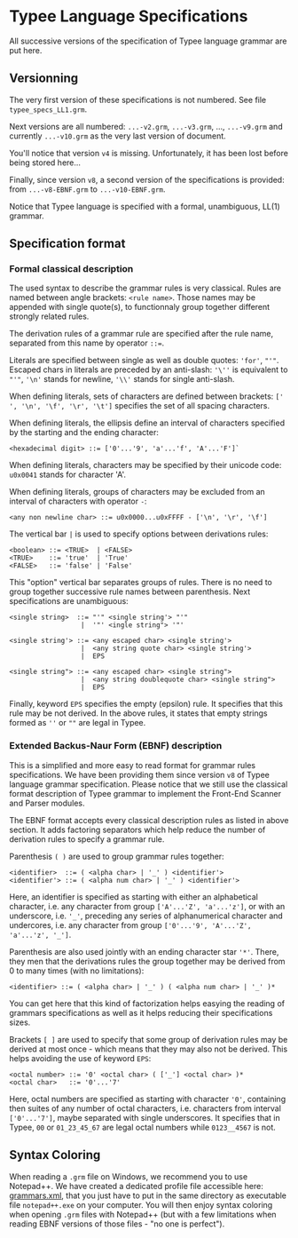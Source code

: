 # Typee Language Specifications

All successive versions of the specification of Typee language grammar are 
put here.


## Versionning

The very first version of these specifications is not numbered. See file 
`typee_specs_LL1.grm`.

Next versions are all numbered: `...-v2.grm`, `...-v3.grm`, ..., 
`...-v9.grm` and currently `...-v10.grm` as the very last version of 
document.

You'll notice that version `v4` is missing. Unfortunately, it has been lost 
before being stored here...

Finally, since version `v8`, a second version of the specifications is 
provided: from `...-v8-EBNF.grm` to `...-v10-EBNF.grm`. 

Notice that Typee language is specified with a formal, unambiguous, LL(1) 
grammar.


## Specification format

### Formal classical description

The used syntax to describe the grammar rules is very classical.
Rules are named between angle brackets: `<rule name>`. Those names may 
be appended with single quote(s), to functionnaly group together different
strongly related rules.

The derivation rules of a grammar rule are specified after the rule name, 
separated from this name by operator `::=`.

Literals are specified between single as well as double quotes: `'for'`,
`"'"`. Escaped chars in literals are preceded by an anti-slash: `'\''` is 
equivalent to `"'"`, `'\n'` stands for newline, `'\\'` stands for single 
anti-slash.

When defining literals, sets of characters are defined between brackets: 
`[' ', '\n', '\f', '\r', '\t']` specifies the set of all spacing characters.

When defining literals, the ellipsis define an interval of characters 
specified by the starting and the ending character: 

    <hexadecimal digit> ::= ['0'...'9', 'a'...'f', 'A'...'F']`

When defining literals, characters may be specified by their unicode code:
`u0x0041` stands for character 'A'.

When defining literals, groups of characters may be excluded from an interval 
of characters with operator `-`:

    <any non newline char> ::= u0x0000...u0xFFFF - ['\n', '\r', '\f']

The vertical bar `|` is used to specify options between derivations rules:

    <boolean> ::= <TRUE>  | <FALSE>
    <TRUE>    ::= 'true'  | 'True'
    <FALSE>   ::= 'false' | 'False'

This "option" vertical bar separates groups of rules. There is no need to 
group together successive rule names between parenthesis. Next specifications 
are unambiguous:

    <single string>  ::= "'" <single string'> "'"
                      |  '"' <ingle string"> '"'

    <single string'> ::= <any escaped char> <single string'>
                      |  <any string quote char> <single string'>
                      |  EPS

    <single string"> ::= <any escaped char> <single string">
                      |  <any string doublequote char> <single string">
                      |  EPS

Finally, keyword `EPS` specifies the empty (epsilon) rule. It specifies that 
this rule may be not derived. In the above rules, it states that empty strings 
formed as `''` or `""` are legal in Typee.


### Extended Backus-Naur Form (EBNF) description

This is a simplified and more easy to read format for grammar rules 
specifications. We have been providing them since version `v8` of Typee 
language grammar specification. Please notice that we still use the 
classical format description of Typee grammar to implement the Front-End 
Scanner and Parser modules.

The EBNF format accepts every classical description rules as listed in above 
section. It adds factoring separators which help reduce the number of 
derivation rules to specify a grammar rule.


Parenthesis `( )` are used to group grammar rules together:

    <identifier>  ::= ( <alpha char> | '_' ) <identifier'>
    <identifier'> ::= ( <alpha num char> | '_' ) <identifier'>

Here, an identifier is specified as starting with either an alphabetical 
character, i.e. any character from group `['A'...'Z', 'a'...'z']`, or with an
underscore, i.e. `'_'`, preceding any series of alphanumerical character and 
undercores, i.e. any character from group `['0'...'9', 'A'...'Z', 'a'...'z', '_']`.

Parenthesis are also used jointly with an ending character star `'*'`. There, 
they men that the derivations rules the group together may be derived from 0 
to many times (with no limitations):

    <identifier> ::= ( <alpha char> | '_' ) ( <alpha num char> | '_' )*

You can get here that this kind of factorization helps easying the reading of 
grammars specifications as well as it helps reducing their specifications 
sizes.


Brackets `[ ]` are used to specify that some group of derivation rules may be 
derived at most once - which means that they may also not be derived. This 
helps avoiding the use of keyword `EPS`:

    <octal number> ::= '0' <octal char> ( ['_'] <octal char> )*
    <octal char>   ::= '0'...'7' 

Here, octal numbers are specified as starting with character `'0'`, containing 
then suites of any number of octal characters, i.e. characters from interval 
`['0'...'7']`, maybe separated with single underscores. It specifies that in 
Typee, `00` or `01_23_45_67` are legal octal numbers while `0123__4567` is not.



## Syntax Coloring

When reading a `.grm` file on Windows, we recommend you to use Notepad++. We 
have created a dedicated profile file accessible here:
[grammars.xml](../Notepad%2B%2BXML-configs/), 
that you just have to put in the same directory as executable file 
`notepad++.exe` on your computer. You will then enjoy syntax coloring when 
opening `.grm` files with Notepad++ (but with a few limitations when reading 
EBNF versions of those files - "no one is perfect").
